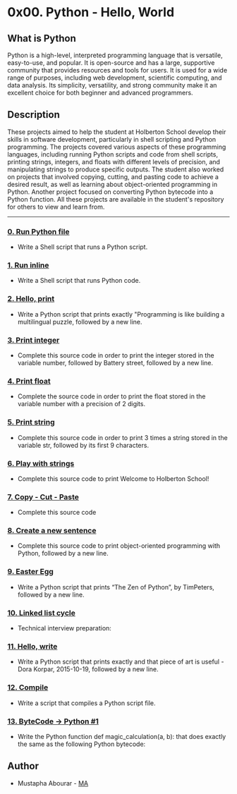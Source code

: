 # 0x00. Python - Hello, World
## What is Python

Python is a high-level, interpreted programming language that is versatile, easy-to-use, and popular. It is open-source and has a large, supportive community that provides resources and tools for users. It is used for a wide range of purposes, including web development, scientific computing, and data analysis. Its simplicity, versatility, and strong community make it an excellent choice for both beginner and advanced programmers.

## Description

These projects aimed to help the student at Holberton School develop their skills in software development, particularly in shell scripting and Python programming. The projects covered various aspects of these programming languages, including running Python scripts and code from shell scripts, printing strings, integers, and floats with different levels of precision, and manipulating strings to produce specific outputs. The student also worked on projects that involved copying, cutting, and pasting code to achieve a desired result, as well as learning about object-oriented programming in Python. Another project focused on converting Python bytecode into a Python function. All these projects are available in the student's repository for others to view and learn from.

---

### [0. Run Python file](./0-run)
* Write a Shell script that runs a Python script.


### [1. Run inline](./1-run_inline)
* Write a Shell script that runs Python code.


### [2. Hello, print](./2-print.py)
* Write a Python script that prints exactly "Programming is like building a multilingual puzzle, followed by a new line.


### [3. Print integer](./3-print_number.py)
* Complete this source code in order to print the integer stored in the variable number, followed by Battery street, followed by a new line.


### [4. Print float](./4-print_float.py)
* Complete the source code in order to print the float stored in the variable number with a precision of 2 digits.


### [5. Print string](./5-print_string.py)
* Complete this source code in order to print 3 times a string stored in the variable str, followed by its first 9 characters.


### [6. Play with strings](./6-concat.py)
* Complete this source code to print Welcome to Holberton School!


### [7. Copy - Cut - Paste](./7-edges.py)
* Complete this source code


### [8. Create a new sentence](./8-concat_edges.py)
* Complete this source code to print object-oriented programming with Python, followed by a new line.


### [9. Easter Egg](./9-easter_egg.py)
* Write a Python script that prints “The Zen of Python”, by TimPeters, followed by a new line.


### [10. Linked list cycle](./10-check_cycle.c)
* Technical interview preparation: 


### [11. Hello, write](./100-write.py)
* Write a Python script that prints exactly and that piece of art is useful - Dora Korpar, 2015-10-19, followed by a new line.


### [12. Compile](./101-compile)
* Write a script that compiles a Python script file.


### [13. ByteCode -> Python #1](./102-magic_calculation.py)
* Write the Python function def magic_calculation(a, b): that does exactly the same as the following Python bytecode:

## Author
* Mustapha Abourar  - [MA](https://github.com/devmustroc)

